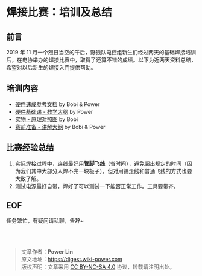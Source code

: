 # 焊接比赛：培训及总结

## 前言

2019 年 11 月一个烈日当空的午后，野狼队电控组新生们经过两天的基础焊接培训后，在电协举办的焊接比赛中，取得了还算不错的成绩。以下为近两天资料总结，希望对以后新生的焊接入门提供帮助。

## 培训内容

- [硬件速成参考文档](https://shimo.im/docs/dyRpp3HyHJgVj8VX) by Bobi & Power
- [硬件基础课 - 教学大纲](https://mubu.com/doc/kJeFad8-cI) by Power
- [实物 - 原理对照图](https://shimo.im/sheets/tK3DTTpgkXpJYjtj/MODOC) by Bobi
- [赛前准备 - 讲解大纲](https://mubu.com/doc/XHHCaWPZ1Y) by Bobi & Power

## 比赛经验总结

1. 实际焊接过程中，连线最好用**管脚飞线**（省时间），避免超出规定的时间（因为我们其中大部分人焊不完一块板子）。但对用锡走线和普通飞线的方式也要大致了解。
2. 测试电源最好自带，焊好了可以测试一下能否正常工作。工具要带齐。

## EOF

任务繁忙，有疑问请私聊，告辞~

<br />

<br />

> 文章作者：**Power Lin**  
> 原文地址：<https://digest.wiki-power.com>  
> 版权声明：文章采用 [CC BY-NC-SA 4.0](https://creativecommons.org/licenses/by/4.0/deed.zh) 协议，转载请注明出处。
